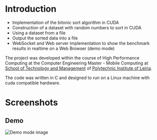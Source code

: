 # Introduction #
  * Implementation of the bitonic sort algorithm in CUDA
  * Construction of a dataset with random numbers to sort in CUDA
  * Using a dataset from a file
  * Output  the sorted data into a file
  * WebSocket and Web server implementation to show the benchmark results in realtime on a Web Browser (demo mode)

The project was developed within the course of High Performance Computing at the Computer Engineering Master - Mobile Computing at [School of Technology and Management](http://www.estg.ipleiria.pt/) of [Polytechnic Institute of Leiria](http://www.ipleiria.pt/).

The code was written in C and designed to run on a Linux machine with cuda compatible hardware.

# Screenshots #
## Demo ##
<img src='http://wiki.sortxxl.googlecode.com/git/demoSortXXL.png' alt='Demo mode image' title='Image of the demo mode' />
